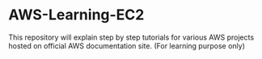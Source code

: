 # AWS-Learning-EC2
This repository will explain step by step tutorials for various AWS projects hosted on official AWS documentation site. (For learning purpose only)
